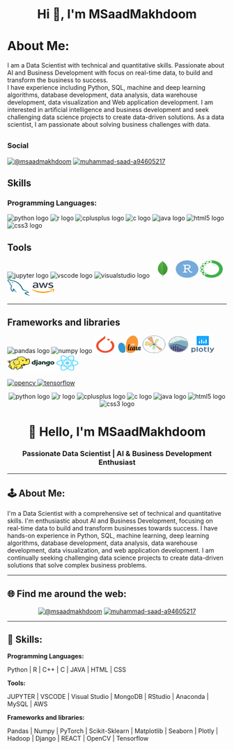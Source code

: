 <h1 align="center">Hi 👋, I'm MSaadMakhdoom</h1>

# About Me:
I am a Data Scientist with technical and quantitative skills. Passionate about AI and Business Development with focus on real-time data, to build and transform the business to success.<br>I have experience including Python, SQL, machine and deep learning algorithms, database development, data analysis, data warehouse development, data visualization and Web application development. I am interested in artificial intelligence and business development and seek challenging data science projects to create data-driven solutions. As a data scientist, I am passionate about solving business challenges with data.

## 

<h3 align="left">Social</h3>
<p align="left">
<a href="https://twitter.com/@msaadmakhdoom" target="blank"><img align="center" src="https://raw.githubusercontent.com/rahuldkjain/github-profile-readme-generator/master/src/images/icons/Social/twitter.svg" alt="@msaadmakhdoom" height="30" width="40" /></a>
<a href="https://linkedin.com/in/muhammad-saad-a94605217" target="blank"><img align="center" src="https://raw.githubusercontent.com/rahuldkjain/github-profile-readme-generator/master/src/images/icons/Social/linked-in-alt.svg" alt="muhammad-saad-a94605217" height="30" width="40" /></a>
</p>

## Skills
<h3 align="left">Programming Languages:</h3>
<div align="left">
  <img src="https://cdn.jsdelivr.net/gh/devicons/devicon/icons/python/python-original.svg" height="40" width="52" alt="python logo" title="Python" />
  <img src="https://cdn.jsdelivr.net/gh/devicons/devicon/icons/r/r-original.svg" height="40" width="52" alt="r logo" alt="r logo" title="R" />
  <img src="https://cdn.jsdelivr.net/gh/devicons/devicon/icons/cplusplus/cplusplus-original.svg" height="40" width="52" alt="cplusplus logo" title="C++" />
  <img src="https://cdn.jsdelivr.net/gh/devicons/devicon/icons/c/c-original.svg" height="40" width="52" alt="c logo" alt="c logo" title="C" />
  <img src="https://cdn.jsdelivr.net/gh/devicons/devicon/icons/java/java-original.svg" height="40" width="52" alt="java logo" title="JAVA" />
  <img src="https://cdn.jsdelivr.net/gh/devicons/devicon/icons/html5/html5-original.svg" height="40" width="52" alt="html5 logo" title="HTML" />
  <img src="https://cdn.jsdelivr.net/gh/devicons/devicon/icons/css3/css3-original.svg" height="40" width="52" alt="css3 logo" title="CSS" />
</div>


<h2 align="left">Tools</h2>

<div align="left">
  <img src="https://cdn.jsdelivr.net/gh/devicons/devicon/icons/jupyter/jupyter-original.svg" height="40" width="52" alt="jupyter logo" title="JUPYTER" />
  <img src="https://cdn.jsdelivr.net/gh/devicons/devicon/icons/vscode/vscode-original.svg" height="40" width="52" alt="vscode logo" title="VSCODE" />
  <img src="https://cdn.jsdelivr.net/gh/devicons/devicon/icons/visualstudio/visualstudio-plain.svg" height="40" width="52" alt="visualstudio logo" title="Visual Studio" />
  <img src="https://github.com/devicons/devicon/blob/v2.15.1/icons/mongodb/mongodb-original.svg" height="40" width="52" alt="mongodb logo" title="MongoDB" />
  <img src="https://github.com/devicons/devicon/blob/v2.15.1/icons/rstudio/rstudio-original.svg" height="40" width="52" alt="rstudio logo" title="RStudio" />
  <img src="https://github.com/devicons/devicon/blob/v2.15.1/icons/anaconda/anaconda-original.svg" height="40" width="52" alt="anaconda logo" title="Anaconda" />
  <img src="https://github.com/devicons/devicon/blob/v2.15.1/icons/mysql/mysql-original.svg" height="40" width="52" alt="mysql logo" title="MySQL" />
  <img src="https://github.com/devicons/devicon/blob/v2.15.1/icons/amazonwebservices/amazonwebservices-original-wordmark.svg" height="40" width="52" alt="AWS logo" title="AWS" />
</div>

---
<h2 align="left">Frameworks and libraries</h2>

<div align="left">
  <img src="https://cdn.jsdelivr.net/gh/devicons/devicon/icons/pandas/pandas-original.svg" height="40" width="52" alt="pandas logo" title="Pandas" />
  <img src="https://cdn.jsdelivr.net/gh/devicons/devicon/icons/numpy/numpy-original.svg" height="40" width="52" alt="numpy logo" title="Numpy" />
  <img src="https://github.com/devicons/devicon/blob/v2.15.1/icons/pytorch/pytorch-original.svg" height="40" width="52" alt="pytorch logo" title="PyTorch" />
  <img src="https://github.com/Razi202/Razi202/blob/main/imgs/scikit.svg" height="40" width="52" alt="scikit logo" title="Scikit-Sklearn" />
  <img src="https://github.com/Razi202/Razi202/blob/main/imgs/matplotlib.svg" height="40" width="52" alt="matplotlib logo" title="Matplotlib" />
  <img src="https://github.com/Razi202/Razi202/blob/main/imgs/seaborn.svg" height="40" width="52" alt="seaborn logo" title="Seaborn" />
  <img src="https://github.com/Razi202/Razi202/blob/main/imgs/plotly.svg" height="40" width="52" alt="plotly logo" title="Plotly" />
  <img src="https://github.com/Razi202/Razi202/blob/main/imgs/hadoop.svg" height="40" width="52" alt="hadoop logo" title="Hadoop" />
  
  
  <img src="https://github.com/devicons/devicon/blob/v2.15.1/icons/django/django-plain-wordmark.svg" height="40" width="52" alt="django logo" title="Django" />
  
  <img src="https://github.com/devicons/devicon/blob/v2.15.1/icons/react/react-original.svg" height="40" width="52" alt="REACT logo" title="REACT" />
  
  
  <a href="https://opencv.org/" target="_blank" rel="noreferrer"> <img src="https://www.vectorlogo.zone/logos/opencv/opencv-icon.svg" alt="opencv" width="40" height="40"/> </a> <a href="https://www.tensorflow.org" target="_blank" rel="noreferrer"> <img src="https://www.vectorlogo.zone/logos/tensorflow/tensorflow-icon.svg" alt="tensorflow" width="40" height="40"/> </a>
  
</div>



<p align="center">
<img src="https://cdn.jsdelivr.net/gh/devicons/devicon/icons/python/python-original.svg" height="60" width="60" alt="python logo" title="Python" />
<img src="https://cdn.jsdelivr.net/gh/devicons/devicon/icons/r/r-original.svg" height="60" width="60" alt="r logo" title="R" />
<img src="https://cdn.jsdelivr.net/gh/devicons/devicon/icons/cplusplus/cplusplus-original.svg" height="60" width="60" alt="cplusplus logo" title="C++" />
<img src="https://cdn.jsdelivr.net/gh/devicons/devicon/icons/c/c-original.svg" height="60" width="60" alt="c logo" title="C" />
<img src="https://cdn.jsdelivr.net/gh/devicons/devicon/icons/java/java-original.svg" height="60" width="60" alt="java logo" title="JAVA" />
<img src="https://cdn.jsdelivr.net/gh/devicons/devicon/icons/html5/html5-original.svg" height="60" width="60" alt="html5 logo" title="HTML" />
<img src="https://cdn.jsdelivr.net/gh/devicons/devicon/icons/css3/css3-original.svg" height="60" width="60" alt="css3 logo" title="CSS" />
</p>

<h1 align="center">👋 Hello, I'm MSaadMakhdoom</h1>

<h3 align="center">Passionate Data Scientist | AI & Business Development Enthusiast</h3>

---

## 🕹 About Me:

I'm a Data Scientist with a comprehensive set of technical and quantitative skills. I'm enthusiastic about AI and Business Development, focusing on real-time data to build and transform businesses towards success. I have hands-on experience in Python, SQL, machine learning, deep learning algorithms, database development, data analysis, data warehouse development, data visualization, and web application development. I am continually seeking challenging data science projects to create data-driven solutions that solve complex business problems.

---

## 🌐 Find me around the web:

<p align="center">
<a href="https://twitter.com/@msaadmakhdoom" target="blank"><img align="center" src="https://raw.githubusercontent.com/rahuldkjain/github-profile-readme-generator/master/src/images/icons/Social/twitter.svg" alt="@msaadmakhdoom" height="50" width="50" /></a>
<a href="https://linkedin.com/in/muhammad-saad-a94605217" target="blank"><img align="center" src="https://raw.githubusercontent.com/rahuldkjain/github-profile-readme-generator/master/src/images/icons/Social/linked-in-alt.svg" alt="muhammad-saad-a94605217" height="50" width="50" /></a>
</p>

---

## 💼 Skills:

**Programming Languages:**

Python | R | C++ | C | JAVA | HTML | CSS

**Tools:**

JUPYTER | VSCODE | Visual Studio | MongoDB | RStudio | Anaconda | MySQL | AWS 

**Frameworks and libraries:**

Pandas | Numpy | PyTorch | Scikit-Sklearn | Matplotlib | Seaborn | Plotly | Hadoop | Django | REACT | OpenCV | Tensorflow

